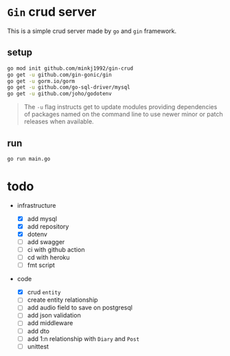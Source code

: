 # `Gin` crud server

This is a simple crud server made by `go` and `gin` framework.

## setup

```bash
go mod init github.com/minkj1992/gin-crud
go get -u github.com/gin-gonic/gin
go get -u gorm.io/gorm
go get -u github.com/go-sql-driver/mysql
go get -u github.com/joho/godotenv
```

> The `-u` flag instructs get to update modules providing dependencies of packages named on the command line to use newer minor or patch releases when available.

## run

```bash
go run main.go
```

# todo

- infrastructure

  - [x] add mysql
  - [x] add repository
  - [x] dotenv
  - [ ] add swagger
  - [ ] ci with github action
  - [ ] cd with heroku
  - [ ] fmt script

- code
  - [x] crud `entity`
  - [ ] create entity relationship
  - [ ] add audio field to save on postgresql
  - [ ] add json validation
  - [ ] add middleware
  - [ ] add dto
  - [ ] add 1:n relationship with `Diary` and `Post`
  - [ ] unittest
